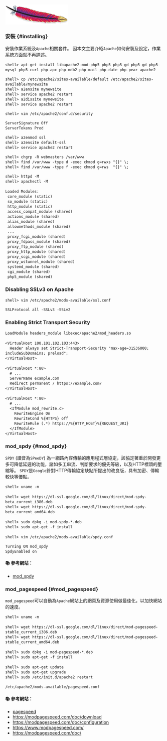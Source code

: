 <img src="https://raw.githubusercontent.com/docker-library/docs/master/httpd/logo.png" width="200">

### 安裝 {#installing}

安裝作業系統及`Apache`相關套件。
因本文主要介紹`Apache`如何安裝及設定，作業系統方面就不再詳述。

```console
shell> apt-get install libapache2-mod-php5 php5 php5-gd php5-gd php5-mysql php5-curl php-apc php-mdb2 php-mail php-date php-pear apache2
```

```console
shell> cp /etc/apache2/sites-available/default /etc/apache2/sites-available/mynewsite
shell> a2ensite mynewsite
shell> service apache2 restart
shell> a2dissite mynewsite
shell> service apache2 restart
```

```console
shell> vim /etc/apache2/conf.d/security
```

```apacheconf
ServerSignature Off
ServerTokens Prod
```

```console
shell> a2enmod ssl
shell> a2ensite default-ssl
shell> service apache2 restart
```

```console
shell> chgrp -R webmasters /var/www
shell> find /var/www -type d -exec chmod g=rwxs "{}" \;
shell> find /var/www -type f -exec chmod g=rws  "{}" \;
```

```console
shell> httpd -M
shell> apachectl -M

Loaded Modules:
 core_module (static)
 so_module (static)
 http_module (static)
 access_compat_module (shared)
 actions_module (shared)
 alias_module (shared)
 allowmethods_module (shared)
 ...
 proxy_fcgi_module (shared)
 proxy_fdpass_module (shared)
 proxy_ftp_module (shared)
 proxy_http_module (shared)
 proxy_scgi_module (shared)
 proxy_wstunnel_module (shared)
 systemd_module (shared)
 cgi_module (shared)
 php5_module (shared)
```

### Disabling SSLv3 on Apache
```console
shell> vim /etc/apache2/mods-available/ssl.conf
```
```apacheconf
SSLProtocol all -SSLv3 -SSLv2
```

### Enabling Strict Transport Security

```apacheconf
LoadModule headers_module libexec/apache2/mod_headers.so

<VirtualHost 100.101.102.103:443>
  Header always set Strict-Transport-Security "max-age=31536000; includeSubDomains; preload";
</VirtualHost>

<VirtualHost *:80>
  # ...
  ServerName example.com
  Redirect permanent / https://example.com/
</VirtualHost>

<VirtualHost *:80>
  # ...
  <IfModule mod_rewrite.c>
    RewriteEngine On
    RewriteCond %{HTTPS} off
    RewriteRule (.*) https://%{HTTP_HOST}%{REQUEST_URI}
  </IfModule>
</VirtualHost>
```

### mod_spdy {#mod_spdy}

`SPDY` (讀音為`SPeeDY`) 為一網路內容傳輸的應用程式層協定，該協定著重於開發更多可降低延遲的功能，諸如多工串流、判斷要求的優先等級，以及HTTP標頭的壓縮等。
`SPDY`是`Google`針對HTTP傳輸協定缺點所提出的改良版，具有加密、傳輸較快等優點。

```console
shell> uname -m

shell> wget https://dl-ssl.google.com/dl/linux/direct/mod-spdy-beta_current_i386.deb
shell> wget https://dl-ssl.google.com/dl/linux/direct/mod-spdy-beta_current_amd64.deb

shell> sudo dpkg -i mod-spdy-*.deb
shell> sudo apt-get -f install

shell> vim /etc/apache2/mods-available/spdy.conf
``` 

```apacheconf
Turning ON mod_spdy
SpdyEnabled on
```

#### :books: 參考網站：
- [mod_spdy](https://developers.google.com/speed/spdy/mod_spdy/)

### mod_pagespeed {#mod_pagespeed}

`mod_pagespeed`可以自動為`Apache`網站上的網頁及資源使用做最佳化，以加快網站的速度。

```console
shell> uname -m

shell> wget https://dl-ssl.google.com/dl/linux/direct/mod-pagespeed-stable_current_i386.deb
shell> wget https://dl-ssl.google.com/dl/linux/direct/mod-pagespeed-stable_current_amd64.deb

shell> sudo dpkg -i mod-pagespeed-*.deb
shell> sudo apt-get -f install

shell> sudo apt-get update
shell> sudo apt-get upgrade
shell> sudo /etc/init.d/apache2 restart
```

`/etc/apache2/mods-available/pagespeed.conf`


#### :books: 參考網站：
- [pagespeed](https://developers.google.com/speed/pagespeed/module/)
- https://modpagespeed.com/doc/download
- https://modpagespeed.com/doc/configuration
- https://www.modpagespeed.com/
- https://modpagespeed.com/doc/



